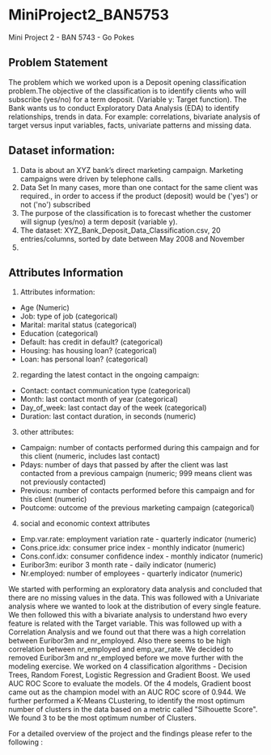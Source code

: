 # MiniProject2_BAN5753
Mini Project 2 - BAN 5743 - Go Pokes

## Problem Statement
The problem which we worked upon is a Deposit opening classification problem.The objective of the classification is to identify clients who will 
subscribe (yes/no) for a term deposit. (Variable y: Target function). The Bank wants us to conduct Exploratory Data Analysis (EDA) to 
identify relationships, trends in data. For example: correlations, bivariate analysis of target versus input variables, facts, univariate 
patterns and missing data.

## Dataset information:
1. Data is about an XYZ bank’s direct marketing campaign. Marketing 
campaigns were driven by telephone calls.
2. Data Set In many cases, more than one contact for the same client 
was required., in order to access if the product (deposit) would be 
('yes') or not ('no') subscribed
3. The purpose of the classification is to forecast whether the customer 
will signup (yes/no) a term deposit (variable y).
4. The dataset: XYZ_Bank_Deposit_Data_Classification.csv, 20 
entries/columns, sorted by date between May 2008 and November 
2010.

## Attributes Information 
1. Attributes information:
- Age (Numeric)
- Job: type of job (categorical)
- Marital: marital status (categorical)
- Education (categorical)
- Default: has credit in default? (categorical)
- Housing: has housing loan? (categorical)
- Loan: has personal loan? (categorical)
2. regarding the latest contact in the ongoing campaign:
- Contact: contact communication type (categorical)
- Month: last contact month of year (categorical)
- Day_of_week: last contact day of the week (categorical)
- Duration: last contact duration, in seconds (numeric)
3. other attributes:
- Campaign: number of contacts performed during this campaign and for this 
client (numeric, includes last contact)
- Pdays: number of days that passed by after the client was last contacted from a 
previous campaign (numeric; 999 means client was not previously contacted)
- Previous: number of contacts performed before this campaign and for this client 
(numeric)
- Poutcome: outcome of the previous marketing campaign (categorical)
4. social and economic context attributes
- Emp.var.rate: employment variation rate - quarterly indicator (numeric)
- Cons.price.idx: consumer price index - monthly indicator (numeric) 
- Cons.conf.idx: consumer confidence index - monthly indicator (numeric) 
- Euribor3m: euribor 3 month rate - daily indicator (numeric)
- Nr.employed: number of employees - quarterly indicator (numeric)

We started with performing an exploratory data analysis and concluded that there are no missing values in the data. This was followed with a Univariate analysis where we wanted to look at the distribution of every single feature. We then followed this with a bivariate analysis to understand hwo every feature is related with the Target variable. This was followed up with a Correlation Analysis and we found out that there was a high correlation between Euribor3m and nr_employed. Also there seems to be high correlation between nr_employed and emp_var_rate. We decided to removed Euribor3m and nr_employed before we move further with the modeling exercise. 
We worked on 4 classification algorithms - Decision Trees, Random Forest, Logistic Regression and Gradient Boost. We used AUC ROC Score to evaluate the models. Of the 4 models, Gradient boost came out as the champion model with an AUC ROC score of 0.944. We further performed a K-Means CLustering, to identify the most optimum number of clusters in the data based on a metric called "Silhouette Score". We found 3 to be the most optimum number of Clusters. 

For a detailed overview of the project and the findings please refer to the following : 
